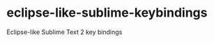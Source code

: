 eclipse-like-sublime-keybindings
================================

Eclipse-like Sublime Text 2 key bindings
